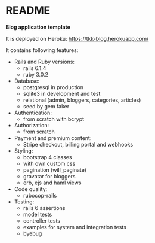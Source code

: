 # README

**Blog application template**

It is deployed on Heroku:
https://tkk-blog.herokuapp.com/

It contains following features:
  - Rails and Ruby versions:
    - rails 6.1.4
    - ruby 3.0.2
  - Database:
    - postgresql in production
    - sqlite3 in development and test
    - relational (admin, bloggers, categories, articles)
    - seed by gem faker
  - Authentication:
    - from scratch with bcrypt
  - Authorization:
    - from scratch
  - Payment and premium content:
    - Stripe checkout, billing portal and webhooks
  - Styling:
    - bootstrap 4 classes
    - with own custom css
    - pagination (will_paginate)
    - gravatar for bloggers
    - erb, ejs and haml views
  - Code quality:
    - rubocop-rails
  - Testing:
    - rails 6 assertions
    - model tests
    - controller tests
    - examples for system and integration tests
    - byebug
